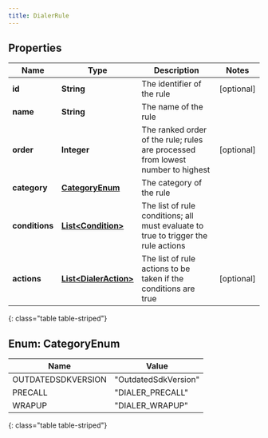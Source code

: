 ```yaml
---
title: DialerRule
---
```


## Properties

| Name | Type | Description | Notes |
| ------------ | ------------- | ------------- | ------------- |
| **id** | **String** | The identifier of the rule |  [optional] |
| **name** | **String** | The name of the rule |  |
| **order** | **Integer** | The ranked order of the rule; rules are processed from lowest number to highest |  [optional] |
| **category** | [**CategoryEnum**](#CategoryEnum) | The category of the rule |  |
| **conditions** | [**List&lt;Condition&gt;**](Condition.html) | The list of rule conditions; all must evaluate to true to trigger the rule actions |  |
| **actions** | [**List&lt;DialerAction&gt;**](DialerAction.html) | The list of rule actions to be taken if the conditions are true |  [optional] |
{: class="table table-striped"}


<a name="CategoryEnum"></a>

## Enum: CategoryEnum

| Name | Value |
| ---- | ----- |
| OUTDATEDSDKVERSION | &quot;OutdatedSdkVersion&quot; |
| PRECALL | &quot;DIALER_PRECALL&quot; |
| WRAPUP | &quot;DIALER_WRAPUP&quot; |
{: class="table table-striped"}


